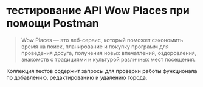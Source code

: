 # тестирование API Wow Places при помощи Postman

>Wow Places — это веб-сервис, который поможет сэкономить время на поиск, планирование и покупку программ для проведения досуга, получения новых впечатлений, оздоровления, знакомств с традициями и культурой различных мест посещения.

Коллекция тестов содержит запросы для проверки работы функционала по добавлению, редактированию и удалению города.
